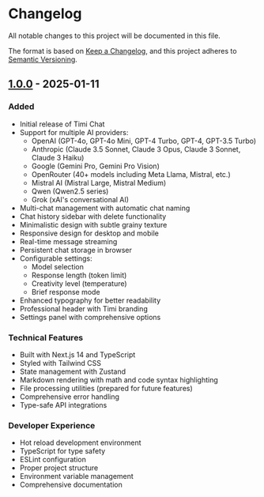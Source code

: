 # Changelog

All notable changes to this project will be documented in this file.

The format is based on [Keep a Changelog](https://keepachangelog.com/en/1.0.0/),
and this project adheres to [Semantic Versioning](https://semver.org/spec/v2.0.0.html).

## [1.0.0] - 2025-01-11

### Added
- Initial release of Timi Chat
- Support for multiple AI providers:
  - OpenAI (GPT-4o, GPT-4o Mini, GPT-4 Turbo, GPT-4, GPT-3.5 Turbo)
  - Anthropic (Claude 3.5 Sonnet, Claude 3 Opus, Claude 3 Sonnet, Claude 3 Haiku)
  - Google (Gemini Pro, Gemini Pro Vision)
  - OpenRouter (40+ models including Meta Llama, Mistral, etc.)
  - Mistral AI (Mistral Large, Mistral Medium)
  - Qwen (Qwen2.5 series)
  - Grok (xAI's conversational AI)
- Multi-chat management with automatic chat naming
- Chat history sidebar with delete functionality
- Minimalistic design with subtle grainy texture
- Responsive design for desktop and mobile
- Real-time message streaming
- Persistent chat storage in browser
- Configurable settings:
  - Model selection
  - Response length (token limit)
  - Creativity level (temperature)
  - Brief response mode
- Enhanced typography for better readability
- Professional header with Timi branding
- Settings panel with comprehensive options

### Technical Features
- Built with Next.js 14 and TypeScript
- Styled with Tailwind CSS
- State management with Zustand
- Markdown rendering with math and code syntax highlighting
- File processing utilities (prepared for future features)
- Comprehensive error handling
- Type-safe API integrations

### Developer Experience
- Hot reload development environment
- TypeScript for type safety
- ESLint configuration
- Proper project structure
- Environment variable management
- Comprehensive documentation

[1.0.0]: https://github.com/yourusername/timi-chat/releases/tag/v1.0.0
